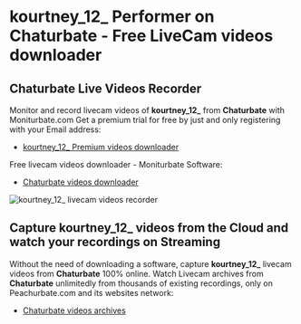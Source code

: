 # kourtney_12_ Performer on Chaturbate - Free LiveCam videos downloader

## Chaturbate Live Videos Recorder

Monitor and record livecam videos of **kourtney_12_** from **Chaturbate** with Moniturbate.com
Get a premium trial for free by just and only registering with your Email address:
* [kourtney_12_ Premium videos downloader](https://moniturbate.com/request-demo-licence-key.html)

Free livecam videos downloader - Moniturbate Software:
* [Chaturbate videos downloader](https://moniturbate.com/moniturbate-download-software.html)

![kourtney_12_ livecam videos recorder](https://peachurnet.com/templates/moniturbate-software.png)


## Capture kourtney_12_ videos from the Cloud and watch your recordings on Streaming

Without the need of downloading a software, capture **kourtney_12_** livecam videos from **Chaturbate** 100% online.
Watch Livecam archives from **Chaturbate** unlimitedly from thousands of existing recordings, only on Peachurbate.com and its websites network:
* [Chaturbate videos archives](https://peachurnet.com/)